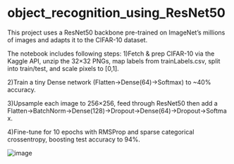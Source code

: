 # object_recognition_using_ResNet50

This project uses a ResNet50 backbone pre-trained on ImageNet’s millions of images and adapts it to the CIFAR-10 dataset.

The notebook includes following steps:
1)Fetch & prep CIFAR-10 via the Kaggle API, unzip the 32×32 PNGs, map labels from trainLabels.csv, split into train/test, and scale pixels to [0,1].

2)Train a tiny Dense network (Flatten→Dense(64)→Softmax) to ~40% accuracy.

3)Upsample each image to 256×256, feed through ResNet50 then add a Flatten→BatchNorm→Dense(128)→Dropout→Dense(64)→Dropout→Softmax.

4)Fine-tune for 10 epochs with RMSProp and sparse categorical crossentropy, boosting test accuracy to 94%.

![image](https://github.com/user-attachments/assets/959d03cc-70dd-4926-b373-09c5a725ac9b)

